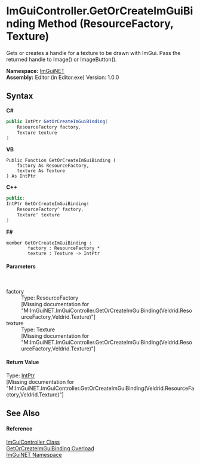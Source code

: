 # ImGuiController.GetOrCreateImGuiBinding Method (ResourceFactory, Texture)
 

Gets or creates a handle for a texture to be drawn with ImGui. Pass the returned handle to Image() or ImageButton().

**Namespace:**&nbsp;<a href="7ecbdf68-1567-8265-0ab1-032412bfb743">ImGuiNET</a><br />**Assembly:**&nbsp;Editor (in Editor.exe) Version: 1.0.0

## Syntax

**C#**<br />
``` C#
public IntPtr GetOrCreateImGuiBinding(
	ResourceFactory factory,
	Texture texture
)
```

**VB**<br />
``` VB
Public Function GetOrCreateImGuiBinding ( 
	factory As ResourceFactory,
	texture As Texture
) As IntPtr
```

**C++**<br />
``` C++
public:
IntPtr GetOrCreateImGuiBinding(
	ResourceFactory^ factory, 
	Texture^ texture
)
```

**F#**<br />
``` F#
member GetOrCreateImGuiBinding : 
        factory : ResourceFactory * 
        texture : Texture -> IntPtr 

```


#### Parameters
&nbsp;<dl><dt>factory</dt><dd>Type: ResourceFactory<br />\[Missing <param name="factory"/> documentation for "M:ImGuiNET.ImGuiController.GetOrCreateImGuiBinding(Veldrid.ResourceFactory,Veldrid.Texture)"\]</dd><dt>texture</dt><dd>Type: Texture<br />\[Missing <param name="texture"/> documentation for "M:ImGuiNET.ImGuiController.GetOrCreateImGuiBinding(Veldrid.ResourceFactory,Veldrid.Texture)"\]</dd></dl>

#### Return Value
Type: <a href="https://docs.microsoft.com/dotnet/api/system.intptr" target="_blank">IntPtr</a><br />\[Missing <returns> documentation for "M:ImGuiNET.ImGuiController.GetOrCreateImGuiBinding(Veldrid.ResourceFactory,Veldrid.Texture)"\]

## See Also


#### Reference
<a href="dc8569e8-a101-000f-d0db-652eaa2a83fb">ImGuiController Class</a><br /><a href="63bf90aa-f67f-0093-7245-e00567d988cc">GetOrCreateImGuiBinding Overload</a><br /><a href="7ecbdf68-1567-8265-0ab1-032412bfb743">ImGuiNET Namespace</a><br />